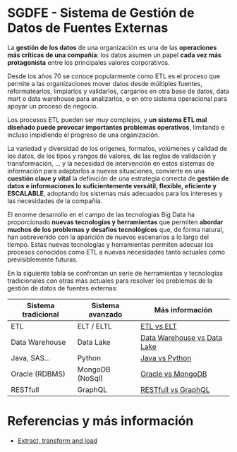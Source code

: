 # SGDFE - Sistema de Gestión de Datos de Fuentes Externas

La **gestión de los datos** de una organización es una de las **operaciones más críticas de una compañía**: los datos asumen un papel **cada vez más protagonista** entre los principales valores corporativos.

Desde los años 70 se conoce popularmente como ETL es el proceso que permite a las organizaciones mover datos desde múltiples fuentes, reformatearlos, limpiarlos y validarlos, cargarlos en otra base de datos, data mart o data warehouse para analizarlos, o en otro sistema operacional para apoyar un proceso de negocio.

Los procesos ETL pueden ser muy complejos, y **un sistema ETL mal diseñado puede provocar importantes problemas operativos**, limitando e incluso impidiendo el progreso de una organización.

La variedad y diversidad de los orígenes, formatos, volúmenes y calidad de los datos, de los tipos y rangos de valores, de las reglas de validación y transformación, ... y la necesidad de intervención en estos sistemas de información para adaptarlos a nuevas situaciones, convierte en una **cuestión clave y vital** la definición de una estrategia correcta de **gestión de datos e informaciones lo suficientemente versátil, flexible, eficiente y ESCALABLE**, adoptando los sistemas más adecuados para los intereses y las necesidades de la compañía.

El enorme desarrollo en el campo de las tecnologías Big Data ha proporcionado **nuevas tecnologías y herramientas** que permiten **abordar muchos de los problemas y desafíos tecnológicos** que, de forma natural, han sobrevenido con la aparición de nuevos escenarios a lo largo del tiempo. Estas nuevas tecnologías y herramientas permiten adecuar los procesos conocidos como ETL a nuevas necesidades tanto actuales como previsiblemente futuras.

En la siguiente tabla se confrontan un serie de herramientas y tecnologías tradicionales con otras más actuales para resolver los problemas de la gestión de datos de fuentes externas:

| Sistema tradicional | Sistema avanzado | Más información |
|----------|----------|----------|
| ETL | ELT / ELTL | [ETL vs ELT](ETL_vs_ELT.md) |
| Data Warehouse | Data Lake | [Data Warehouse vs Data Lake](DataWarehouse_vs_DataLake.md) |
| Java, SAS... | Python | [Java vs Python](Java_vs_Python.md) |
| Oracle (RDBMS) | MongoDB (NoSql) | [Oracle vs MongoDB](Oracle_vs_MongoDB.md) |
| RESTfull | GraphQL | [RESTfull vs GraphQL](RESTfull_vs_GraphQL.md) |


# Referencias y más información
- [Extract, transform and load](https://es.wikipedia.org/wiki/Extract,_transform_and_load)


